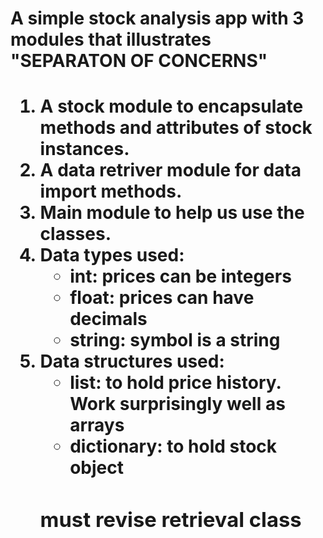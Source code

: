 <h1>A simple stock analysis app with 3 modules that illustrates "SEPARATON OF CONCERNS"<h1>



1. A stock module to encapsulate methods and attributes of stock instances.
2. A data retriver module for  data import methods. 
3. Main module to help us use the classes. 
4. Data types used: 
    <ul>
    <li>int: prices can be integers</li>
    <li>float: prices can have decimals</li>
    <li>string: symbol is a string</li>
    </ul>
5. Data structures used:
    <ul>
    <li>list: to hold price history. Work surprisingly well as arrays</li>
    <li>dictionary: to hold stock object</li>
    </ul> 
    <h3>must revise retrieval class</h3>
